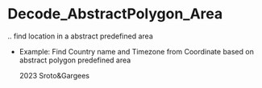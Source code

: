 # Decode_AbstractPolygon_Area
.. find location in a abstract predefined area

- Example: Find Country name and Timezone from Coordinate based on abstract polygon predefined area






  2023 Sroto&Gargees
